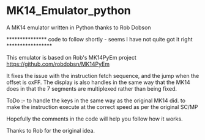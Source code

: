 # MK14_Emulator_python
A MK14 emulator written in Python thanks to Rob Dobson

***************  code to follow shortly - seems I have not quite got it right *****************

This emulator is based on Rob's MK14PyEm project
https://github.com/robdobsn/MK14PyEm

It fixes the issue with the instruction fetch sequence, and the jump when the offset is oxFF.
The display is also handles in the same way that the MK14 does in that the 7 segments are multiplexed rather than being fixed.

ToDo :- to handle the keys in the same way as the original MK14 did.
        to make the instruction execute at the correct speed as per the original SC/MP

Hopefully the comments in the code will help you follow how it works.

Thanks to Rob for the original idea.
